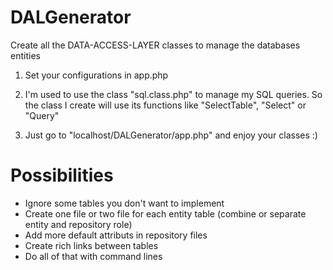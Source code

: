 DALGenerator
============

Create all the DATA-ACCESS-LAYER classes to manage the databases entities

1) Set your configurations in app.php

2) I'm used to use the class "sql.class.php" to manage my SQL queries. So the class I create will use its functions like "SelectTable", "Select" or "Query"

3) Just go to "localhost/DALGenerator/app.php" and enjoy your classes :)

Possibilities
============
- Ignore some tables you don't want to implement
- Create one file or two file for each entity table (combine or separate entity and repository role)
- Add more default attributs in repository files
- Create rich links between tables
- Do all of that with command lines